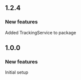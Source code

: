 ## 1.2.4

### New features
Added TrackingService to package


## 1.0.0

### New features
Initial setup
